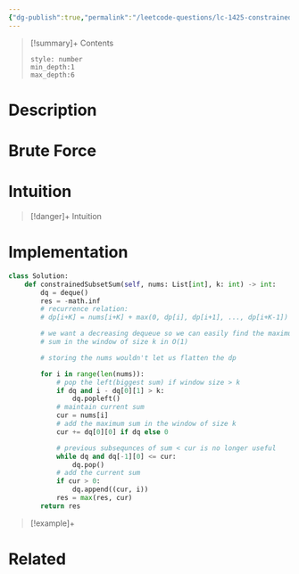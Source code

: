 ```yaml
---
{"dg-publish":true,"permalink":"/leetcode-questions/lc-1425-constrained-subsequence-sum/","title":"LC 1425. Constrained Subsequence Sum","tags":["lc-hard","monoqueue","stack","dp"]}
---
```



>[!summary]+ Contents
>```toc
>style: number
>min_depth:1
>max_depth:6
>```

# Description

# Brute Force
# Intuition

>[!danger]+ Intuition

# Implementation
```python
class Solution:
    def constrainedSubsetSum(self, nums: List[int], k: int) -> int:
        dq = deque()
        res = -math.inf
        # recurrence relation: 
        # dp[i+K] = nums[i+K] + max(0, dp[i], dp[i+1], ..., dp[i+K-1])

        # we want a decreasing dequeue so we can easily find the maximum
        # sum in the window of size k in O(1)

        # storing the nums wouldn't let us flatten the dp

        for i in range(len(nums)):
            # pop the left(biggest sum) if window size > k
            if dq and i - dq[0][1] > k:
                dq.popleft()
            # maintain current sum
            cur = nums[i]
            # add the maximum sum in the window of size k
            cur += dq[0][0] if dq else 0

            # previous subsequnces of sum < cur is no longer useful
            while dq and dq[-1][0] <= cur:
                dq.pop()
            # add the current sum 
            if cur > 0:
                dq.append((cur, i))
            res = max(res, cur)
        return res
```

>[!example]+ 


# Related
